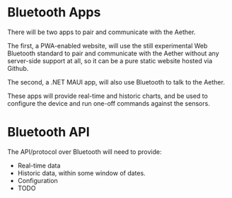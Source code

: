 # Bluetooth Apps

There will be two apps to pair and communicate with the Aether.

The first, a PWA-enabled website, will use the still experimental Web Bluetooth standard to pair and communicate with the Aether without any server-side support at all, so it can be a pure static website hosted via Github.

The second, a .NET MAUI app, will also use Bluetooth to talk to the Aether.

These apps will provide real-time and historic charts, and be used to configure the device and run one-off commands against the sensors.

# Bluetooth API

The API/protocol over Bluetooth will need to provide:

- Real-time data
- Historic data, within some window of dates.
- Configuration
- TODO
